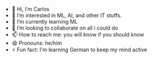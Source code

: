 - 👋 Hi, I’m Carlos
- 👀 I’m interested in ML, AI, and other IT stuffs.
- 🌱 I’m currently learning ML
- 💞️ I’m looking to collaborate on all i could do
- 📫 How to reach me: you will know if you should know
- 😄 Pronouns: he/him
- ⚡ Fun fact: I'm learning German to keep my mind active

<!---
CarlosJot4/CarlosJot4 is a ✨ special ✨ repository because its `README.md` (this file) appears on your GitHub profile.
You can click the Preview link to take a look at your changes.
--->
